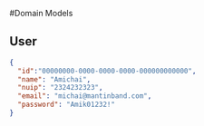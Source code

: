 #Domain Models

## User

```json
{
  "id":"00000000-0000-0000-0000-000000000000",  
  "name": "Amichai",
  "nuip": "2324232323",
  "email": "michai@mantinband.com",
  "password": "Amik01232!"
}
```